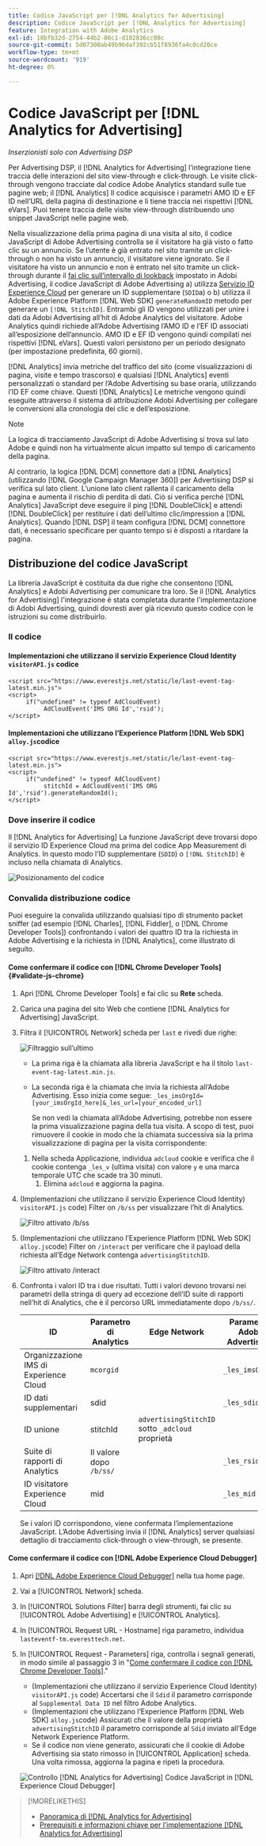 ```yaml
---
title: Codice JavaScript per [!DNL Analytics for Advertising]
description: Codice JavaScript per [!DNL Analytics for Advertising]
feature: Integration with Adobe Analytics
exl-id: 18bfb32d-2754-44b2-86c1-d102836cc08c
source-git-commit: 5d07300ab49b96daf392cb51f8936fa4c0cd20ce
workflow-type: tm+mt
source-wordcount: '919'
ht-degree: 0%

---
```


# Codice JavaScript per [!DNL Analytics for Advertising]

*Inserzionisti solo con Advertising DSP*

Per Advertising DSP, il [!DNL Analytics for Advertising] l’integrazione tiene traccia delle interazioni del sito view-through e click-through. Le visite click-through vengono tracciate dal codice Adobe Analytics standard sulle tue pagine web; il [!DNL Analytics] Il codice acquisisce i parametri AMO ID e EF ID nell’URL della pagina di destinazione e li tiene traccia nei rispettivi [!DNL eVars]. Puoi tenere traccia delle visite view-through distribuendo uno snippet JavaScript nelle pagine web.

Nella visualizzazione della prima pagina di una visita al sito, il codice JavaScript di Adobe Advertising controlla se il visitatore ha già visto o fatto clic su un annuncio. Se l’utente è già entrato nel sito tramite un click-through o non ha visto un annuncio, il visitatore viene ignorato. Se il visitatore ha visto un annuncio e non è entrato nel sito tramite un click-through durante il [fai clic sull’intervallo di lookback](/help/integrations/analytics/prerequisites.md#lookback-a4adc) impostato in Adobi Advertising, il codice JavaScript di Adobe Advertising a) utilizza [Servizio ID Experience Cloud](https://experienceleague.adobe.com/docs/id-service/using/home.html) per generare un ID supplementare (`SDID`a) o b) utilizza il Adobe Experience Platform [!DNL Web SDK] `generateRandomID` metodo per generare un `[!DNL StitchID]`. Entrambi gli ID vengono utilizzati per unire i dati da Adobi Advertising all’hit di Adobe Analytics del visitatore. Adobe Analytics quindi richiede all’Adobe Advertising l’AMO ID e l’EF ID associati all’esposizione dell’annuncio. AMO ID e EF ID vengono quindi compilati nei rispettivi [!DNL eVars]. Questi valori persistono per un periodo designato (per impostazione predefinita, 60 giorni).

[!DNL Analytics] invia metriche del traffico del sito (come visualizzazioni di pagina, visite e tempo trascorso) e qualsiasi [!DNL Analytics] eventi personalizzati o standard per l’Adobe Advertising su base oraria, utilizzando l’ID EF come chiave. Questi [!DNL Analytics] Le metriche vengono quindi eseguite attraverso il sistema di attribuzione Adobi Advertising per collegare le conversioni alla cronologia dei clic e dell’esposizione.

>[!NOTE]
>
>La logica di tracciamento JavaScript di Adobe Advertising si trova sul lato Adobe e quindi non ha virtualmente alcun impatto sul tempo di caricamento della pagina.
>
>Al contrario, la logica [!DNL DCM] connettore dati a [!DNL Analytics] (utilizzando [!DNL Google Campaign Manager 360]) per Advertising DSP si verifica sul lato client. L’unione lato client rallenta il caricamento della pagina e aumenta il rischio di perdita di dati. Ciò si verifica perché [!DNL Analytics] JavaScript deve eseguire il ping [!DNL DoubleClick] e attendi [!DNL DoubleClick] per restituire i dati dell’ultimo clic/impression a [!DNL Analytics]. Quando [!DNL DSP] il team configura [!DNL DCM] connettore dati, è necessario specificare per quanto tempo si è disposti a ritardare la pagina.

<!--
## Deploying the JavaScript Code

All users must deploy the standard JavaScript code.

Users who want to convert first-party segments from their customer data platforms to [!DNL RampIDs] or [!DNL ID5] IDs [!!!!VERIFY that it's not needed for importing segments directly from LiveRamp] must also deploy ID partner-specific JavaScript code to match conversions to view-throughs.

### The Standard Code

The standard JavaScript library consists of two lines that allow [!DNL Analytics] and Adobe Advertising to communicate with each other. If the [!DNL Analytics for Advertising] integration was completed during the Adobe Advertising implementation, then you should have already received this code with instructions on how to deploy it.

#### Implementations that use the Experience Cloud Identity Service `visitorAPI.js` code

```
<script src="https://www.everestjs.net/static/le/last-event-tag-latest.min.js">
<script>
     if("undefined" != typeof AdCloudEvent) 
          AdCloudEvent('IMS ORG Id','rsid');
</script>
```

#### Implementations that use the Experience Platform [!DNL Web SDK] `alloy.js`code

### Additional Code to Import First-Party Segments to [!DNL RampIDs] and [!DNL ID5] IDs

   * For [!DNL RampIDs], Contact your Adobe Account Team, who will give you instructions to register for a [!DNL LiveRamp] [!DNL LaunchPad] tag. Registration is free, but you must sign an agreement. Once you register, your Adobe Account Team will generate and provide a unique tag for your organization to implement on your webpages.

    [MAYBE PUT THIS BELOW] Place the [!DNL LaunchPad] tag on every page of your website, preferably as the first script within the page head tags but as high within the page head tags as possible.

   * For [!DNL ID5] IDs: Contact your Adobe Account Team, who will give you instructions to register for the tag with ID5. Registration is free, but you must sign an agreement. Once you register, a member of ID5’s technical team will provide a unique tag for your organization to implement on your webpages.
-->

## Distribuzione del codice JavaScript

La libreria JavaScript è costituita da due righe che consentono [!DNL Analytics] e Adobi Advertising per comunicare tra loro. Se il [!DNL Analytics for Advertising] l&#39;integrazione è stata completata durante l&#39;implementazione di Adobi Advertising, quindi dovresti aver già ricevuto questo codice con le istruzioni su come distribuirlo.

### Il codice

#### Implementazioni che utilizzano il servizio Experience Cloud Identity `visitorAPI.js` codice

```
<script src="https://www.everestjs.net/static/le/last-event-tag-latest.min.js">
<script>
     if("undefined" != typeof AdCloudEvent) 
          AdCloudEvent('IMS ORG Id','rsid');
</script>
```

#### Implementazioni che utilizzano l’Experience Platform [!DNL Web SDK] `alloy.js`codice

```
<script src="https://www.everestjs.net/static/le/last-event-tag-latest.min.js">
<script>
     if("undefined" != typeof AdCloudEvent) 
          stitchId = AdCloudEvent('IMS ORG Id','rsid').generateRandomId();
</script>
```

### Dove inserire il codice

Il [!DNL Analytics for Advertising] La funzione JavaScript deve trovarsi dopo il servizio ID Experience Cloud ma prima del codice App Measurement di Analytics. In questo modo l’ID supplementare (`SDID`) o `[!DNL StitchID]` è incluso nella chiamata di Analytics.

![Posizionamento del codice](/help/integrations/assets/a4adc-code-placement.png)

### Convalida distribuzione codice

Puoi eseguire la convalida utilizzando qualsiasi tipo di strumento packet sniffer (ad esempio [!DNL Charles], [!DNL Fiddler], o [!DNL Chrome Developer Tools]) confrontando i valori dei quattro ID tra la richiesta in Adobe Advertising e la richiesta in [!DNL Analytics], come illustrato di seguito.

#### Come confermare il codice con [!DNL Chrome Developer Tools] {#validate-js-chrome}

1. Apri [!DNL Chrome Developer Tools] e fai clic su **Rete** scheda.

1. Carica una pagina del sito Web che contiene [!DNL Analytics for Advertising] JavaScript.

1. Filtra il [!UICONTROL Network] scheda per `last` e rivedi due righe:

   ![Filtraggio sull’ultimo](/help/integrations/assets/a4adc-code-validation-filter-last.png)

   * La prima riga è la chiamata alla libreria JavaScript e ha il titolo `last-event-tag-latest.min.js`.
   * La seconda riga è la chiamata che invia la richiesta all’Adobe Advertising. Esso inizia come segue: `_les_imsOrgId=[your_imsOrgId_here]&_les_url=[your_encoded_url]`

     Se non vedi la chiamata all’Adobe Advertising, potrebbe non essere la prima visualizzazione pagina della tua visita. A scopo di test, puoi rimuovere il cookie in modo che la chiamata successiva sia la prima visualizzazione di pagina per la visita corrispondente:

   1. Nella scheda Applicazione, individua `adcloud` cookie e verifica che il cookie contenga `_les_v` (ultima visita) con valore `y` e una marca temporale UTC che scade tra 30 minuti.
      1. Elimina `adcloud` e aggiorna la pagina.

1. (Implementazioni che utilizzano il servizio Experience Cloud Identity) `visitorAPI.js` code) Filter on `/b/ss` per visualizzare l’hit di Analytics.

   ![Filtro attivato `/b/ss`](/help/integrations/assets/a4adc-code-validation-filter-bss.png)

1. (Implementazioni che utilizzano l’Experience Platform [!DNL Web SDK] `alloy.js`code) Filter on `/interact` per verificare che il payload della richiesta all’Edge Network contenga `advertisingStitchID`.

   ![Filtro attivato `/interact`](/help/integrations/assets/a4adc-code-validation-filter-interact.png)

1. Confronta i valori ID tra i due risultati. Tutti i valori devono trovarsi nei parametri della stringa di query ad eccezione dell’ID suite di rapporti nell’hit di Analytics, che è il percorso URL immediatamente dopo `/b/ss/`.

   | ID | Parametro di Analytics | Edge Network | Parametro Adobi Advertising |
   | --- | --- | --- | --- |
   | Organizzazione IMS di Experience Cloud | `mcorgid` |  | `_les_imsOrgid` |
   | ID dati supplementari | sdid |  | `_les_sdid` |
   | ID unione | stitchId | `advertisingStitchID` sotto `_adcloud` proprietà |  |
   | Suite di rapporti di Analytics | Il valore dopo `/b/ss/` | | `_les_rsid` |
   | ID visitatore Experience Cloud | mid |  | `_les_mid` |

   Se i valori ID corrispondono, viene confermata l’implementazione JavaScript. L’Adobe Advertising invia il [!DNL Analytics] server qualsiasi dettaglio di tracciamento click-through o view-through, se presente.

#### Come confermare il codice con [!DNL Adobe Experience Cloud Debugger]

1. Apri [[!DNL Adobe Experience Cloud Debugger]](https://experienceleague.adobe.com/docs/debugger/using-v2/summary.html) nella tua home page.
1. Vai a [!UICONTROL Network] scheda.
1. In [!UICONTROL Solutions Filter] barra degli strumenti, fai clic su [!UICONTROL Adobe Advertising] e [!UICONTROL Analytics].
1. In [!UICONTROL Request URL - Hostname] riga parametro, individua `lasteventf-tm.everesttech.net`.
1. In [!UICONTROL Request - Parameters] riga, controlla i segnali generati, in modo simile al passaggio 3 in &quot;[Come confermare il codice con [!DNL Chrome Developer Tools]](#validate-js-chrome).&quot;
   * (Implementazioni che utilizzano il servizio Experience Cloud Identity) `visitorAPI.js` code) Accertarsi che il `Sdid` il parametro corrisponde al `Supplemental Data ID` nel filtro Adobe Analytics.
   * (Implementazioni che utilizzano l’Experience Platform [!DNL Web SDK] `alloy.js`code) Assicurati che il valore della proprietà `advertisingStitchID` il parametro corrisponde al `Sdid` inviato all’Edge Network Experience Platform.
   * Se il codice non viene generato, assicurati che il cookie di Adobe Advertising sia stato rimosso in [!UICONTROL Application] scheda. Una volta rimossa, aggiorna la pagina e ripeti la procedura.

   ![Controllo [!DNL Analytics for Advertising] Codice JavaScript in [!DNL Experience Cloud Debugger]](/help/integrations/assets/a4adc-js-audit-debugger.png)

>[!MORELIKETHIS]
>
>* [Panoramica di [!DNL Analytics for Advertising]](overview.md)
>* [Prerequisiti e informazioni chiave per l’implementazione [!DNL Analytics for Advertising]](prerequisites.md)
